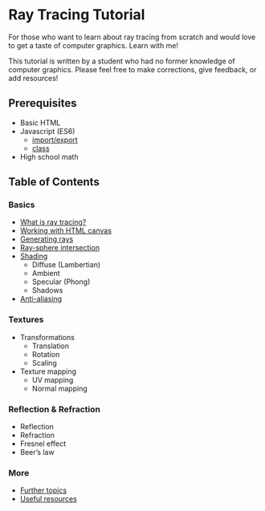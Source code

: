 # Ray Tracing Tutorial
For those who want to learn about ray tracing from scratch and would love to get a taste of computer graphics. Learn with me!

This tutorial is written by a student who had no former knowledge of computer graphics. Please feel free to make corrections, give feedback, or add resources!

## Prerequisites
- Basic HTML
- Javascript (ES6)
    - [import/export](https://javascript.info/import-export)
    - [class](https://www.w3schools.com/js/js_classes.asp)
- High school math

## Table of Contents
### Basics
- [What is ray tracing?](docs/00_what_is_ray_tracing.md)
- [Working with HTML canvas](docs/01_working_with_html_canvas.md)
- [Generating rays](docs/02_generating_rays.md)
- [Ray-sphere intersection](docs/03_ray-sphere_intersection.md)
- [Shading](docs/04_shading.md)
    - Diffuse (Lambertian)
    - Ambient
    - Specular (Phong)
    - Shadows
- [Anti-aliasing](docs/05_anti-aliasing.md)

### Textures
- Transformations
    - Translation
    - Rotation
    - Scaling
- Texture mapping
    - UV mapping
    - Normal mapping

### Reflection & Refraction
- Reflection
- Refraction
- Fresnel effect
- Beer’s law

### More
- [Further topics](docs/further_topics.md)
- [Useful resources](docs/useful_resources.md)
